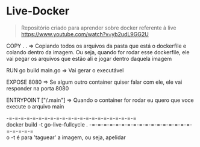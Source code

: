# Live-Docker

> Repositório criado para aprender sobre docker referente à live https://www.youtube.com/watch?v=yb2udL9GG2U

COPY . .
=> Copiando todos os arquivos da pasta que está o dockerfile e colando dentro da imagem. Ou seja, quando for rodar esse dockerfile, ele vai pegar os arquivos que estão ali e jogar dentro daquela imagem

RUN go build main.go
=> Vai gerar o executável

EXPOSE 8080
=> Se algum outro container quiser falar com ele, ele vai responder na porta 8080

ENTRYPOINT ["/.main"]
=> Quando o container for rodar eu quero que voce execute o arquivo main

-=-=-=-=-=-=-=-=-=-=-=-=-=-=-=-=-=-=-=-=-=-=<br>
docker build -t go-live-fullcycle .
-=-=-=-=-=-=-=-=-=-=-=-=-=-=-=-=-=-=-=-=-=-=<br>
o -t é para 'taguear' a imagem, ou seja, apelidar